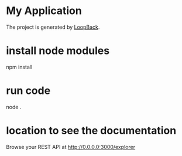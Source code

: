 # My Application

The project is generated by [LoopBack](http://loopback.io).

# install node modules
npm install

# run code
node .

# location to see the documentation
Browse your REST API at http://0.0.0.0:3000/explorer